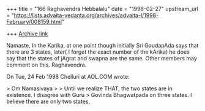 +++
title = "166 Raghavendra Hebbalalu"
date = "1998-02-27"
upstream_url = "https://lists.advaita-vedanta.org/archives/advaita-l/1998-February/008159.html"

+++
[Archive link](https://lists.advaita-vedanta.org/archives/advaita-l/1998-February/008159.html)

Namaste,
In the Karika, at one point though initially Sri GoudapAda says that there
are 3 states, later( I forget the exact number of the kArika) he does say
that the states of jAgrat and swapna are the same.
Other members may comment on this.
Raghavendra.

On Tue, 24 Feb 1998 Chelluri at AOL.COM wrote:

<deleted>
>                                         Om Namasivaya
>
> Until we realize THAT, the two states are in existence.   I disagree with Guru
> Govinda Bhagwatpada on three states.  I believe there are only two states,
<deleted>

